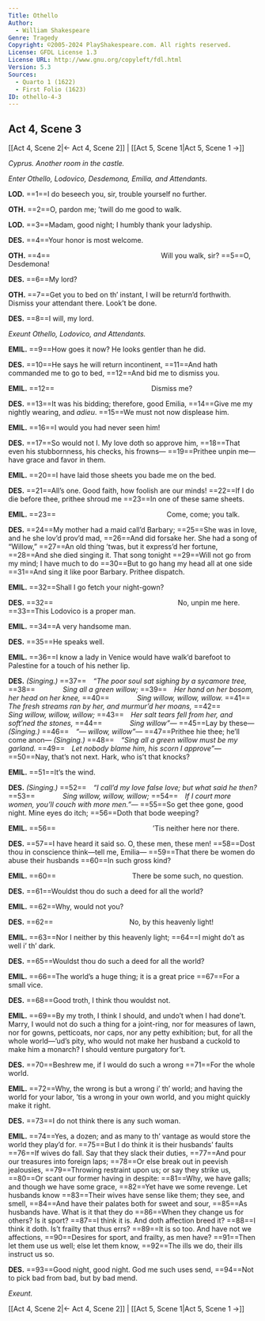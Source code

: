 ```yaml
---
Title: Othello
Author: 
  - William Shakespeare
Genre: Tragedy
Copyright: ©2005-2024 PlayShakespeare.com. All rights reserved.
License: GFDL License 1.3
License URL: http://www.gnu.org/copyleft/fdl.html
Version: 5.3
Sources:
  - Quarto 1 (1622)
  - First Folio (1623)
ID: othello-4-3
---
```


## Act 4, Scene 3
[[Act 4, Scene 2|← Act 4, Scene 2]] | [[Act 5, Scene 1|Act 5, Scene 1 →]]

*Cyprus. Another room in the castle.*

*Enter Othello, Lodovico, Desdemona, Emilia, and Attendants.*

**LOD.**
==1==I do beseech you, sir, trouble yourself no further.

**OTH.**
==2==O, pardon me; ’twill do me good to walk.

**LOD.**
==3==Madam, good night; I humbly thank your ladyship.

**DES.**
==4==Your honor is most welcome.

**OTH.**
==4==                Will you walk, sir?
==5==O, Desdemona!

**DES.**
==6==My lord?

**OTH.**
==7==Get you to bed on th’ instant, I will be return’d forthwith. Dismiss your attendant there. Look’t be done.

**DES.**
==8==I will, my lord.

*Exeunt Othello, Lodovico, and Attendants.*

**EMIL.**
==9==How goes it now? He looks gentler than he did.

**DES.**
==10==He says he will return incontinent,
==11==And hath commanded me to go to bed,
==12==And bid me to dismiss you.

**EMIL.**
==12==              Dismiss me?

**DES.**
==13==It was his bidding; therefore, good Emilia,
==14==Give me my nightly wearing, and *adieu*.
==15==We must not now displease him.

**EMIL.**
==16==I would you had never seen him!

**DES.**
==17==So would not I. My love doth so approve him,
==18==That even his stubbornness, his checks, his frowns⁠—
==19==Prithee unpin me—have grace and favor in them.

**EMIL.**
==20==I have laid those sheets you bade me on the bed.

**DES.**
==21==All’s one. Good faith, how foolish are our minds!
==22==If I do die before thee, prithee shroud me
==23==In one of these same sheets.

**EMIL.**
==23==                Come, come; you talk.

**DES.**
==24==My mother had a maid call’d Barbary;
==25==She was in love, and he she lov’d prov’d mad,
==26==And did forsake her. She had a song of “Willow,”
==27==An old thing ’twas, but it express’d her fortune,
==28==And she died singing it. That song tonight
==29==Will not go from my mind; I have much to do
==30==But to go hang my head all at one side
==31==And sing it like poor Barbary. Prithee dispatch.

**EMIL.**
==32==Shall I go fetch your night-gown?

**DES.**
==32==                  No, unpin me here.
==33==This Lodovico is a proper man.

**EMIL.**
==34==A very handsome man.

**DES.**
==35==He speaks well.

**EMIL.**
==36==I know a lady in Venice would have walk’d barefoot to Palestine for a touch of his nether lip.

**DES.**
*(Singing.)*
==37== *“The poor soul sat sighing by a sycamore tree,*
==38==    *Sing all a green willow;*
==39== *Her hand on her bosom, her head on her knee,*
==40==    *Sing willow, willow, willow.*
==41== *The fresh streams ran by her, and murmur’d her moans,*
==42==    *Sing willow, willow, willow;*
==43== *Her salt tears fell from her, and soft’ned the stones,*
==44==    *Sing willow”⁠—*
==45==Lay by these⁠—
*(Singing.)*
==46== *“— willow, willow”⁠—*
==47==Prithee hie thee; he’ll come anon⁠—
*(Singing.)*
==48== *“Sing all a green willow must be my garland.*
==49== *Let nobody blame him, his scorn I approve”⁠—*
==50==Nay, that’s not next. Hark, who is’t that knocks?

**EMIL.**
==51==It’s the wind.

**DES.**
*(Singing.)*
==52== *“I call’d my love false love; but what said he then?*
==53==    *Sing willow, willow, willow;*
==54== *If I court more women, you’ll couch with more men.”⁠—*
==55==So get thee gone, good night. Mine eyes do itch;
==56==Doth that bode weeping?

**EMIL.**
==56==              ’Tis neither here nor there.

**DES.**
==57==I have heard it said so. O, these men, these men!
==58==Dost thou in conscience think—tell me, Emilia⁠—
==59==That there be women do abuse their husbands
==60==In such gross kind?

**EMIL.**
==60==           There be some such, no question.

**DES.**
==61==Wouldst thou do such a deed for all the world?

**EMIL.**
==62==Why, would not you?

**DES.**
==62==           No, by this heavenly light!

**EMIL.**
==63==Nor I neither by this heavenly light;
==64==I might do’t as well i’ th’ dark.

**DES.**
==65==Wouldst thou do such a deed for all the world?

**EMIL.**
==66==The world’s a huge thing; it is a great price
==67==For a small vice.

**DES.**
==68==Good troth, I think thou wouldst not.

**EMIL.**
==69==By my troth, I think I should, and undo’t when I had done’t. Marry, I would not do such a thing for a joint-ring, nor for measures of lawn, nor for gowns, petticoats, nor caps, nor any petty exhibition; but, for all the whole world—’ud’s pity, who would not make her husband a cuckold to make him a monarch? I should venture purgatory for’t.

**DES.**
==70==Beshrew me, if I would do such a wrong
==71==For the whole world.

**EMIL.**
==72==Why, the wrong is but a wrong i’ th’ world; and having the world for your labor, ’tis a wrong in your own world, and you might quickly make it right.

**DES.**
==73==I do not think there is any such woman.

**EMIL.**
==74==Yes, a dozen; and as many to th’ vantage as would store the world they play’d for.
==75==But I do think it is their husbands’ faults
==76==If wives do fall. Say that they slack their duties,
==77==And pour our treasures into foreign laps;
==78==Or else break out in peevish jealousies,
==79==Throwing restraint upon us; or say they strike us,
==80==Or scant our former having in despite:
==81==Why, we have galls; and though we have some grace,
==82==Yet have we some revenge. Let husbands know
==83==Their wives have sense like them; they see, and smell,
==84==And have their palates both for sweet and sour,
==85==As husbands have. What is it that they do
==86==When they change us for others? Is it sport?
==87==I think it is. And doth affection breed it?
==88==I think it doth. Is’t frailty that thus errs?
==89==It is so too. And have not we affections,
==90==Desires for sport, and frailty, as men have?
==91==Then let them use us well; else let them know,
==92==The ills we do, their ills instruct us so.

**DES.**
==93==Good night, good night. God me such uses send,
==94==Not to pick bad from bad, but by bad mend.

*Exeunt.*

[[Act 4, Scene 2|← Act 4, Scene 2]] | [[Act 5, Scene 1|Act 5, Scene 1 →]]